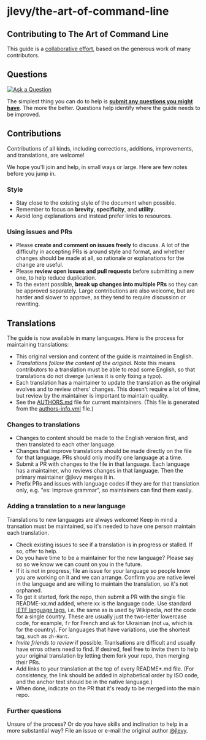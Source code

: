 # jlevy/the-art-of-command-line

## Contributing to The Art of Command Line

This guide is a [collaborative effort](jlevy-the-art-of-command-line-1.md), based on the generous work of many contributors.

## Questions

[![Ask a Question](https://camo.githubusercontent.com/c531ec0daca80fd560647899894a432daf1a4018ef8912d7f2a1eedd7a06bc57/68747470733a2f2f696d672e736869656c64732e696f2f62616467652f2533662d41736b253230612532305175657374696f6e2d6666363962342e737667)](https://airtable.com/shrzMhx00YiIVAWJg)

The simplest thing you can do to help is [**submit any questions you might have**](https://airtable.com/shrzMhx00YiIVAWJg). The more the better. Questions help identify where the guide needs to be improved.

## Contributions

Contributions of all kinds, including corrections, additions, improvements, and translations, are welcome!

We hope you'll join and help, in small ways or large. Here are few notes before you jump in.

### Style

* Stay close to the existing style of the document when possible.
* Remember to focus on **brevity**, **specificity**, and **utility**.
* Avoid long explanations and instead prefer links to resources.

### Using issues and PRs

* Please **create and comment on issues freely** to discuss. A lot of the difficulty in accepting PRs is around style and format, and whether changes should be made at all, so rationale or explanations for the change are useful.
* Please **review open issues and pull requests** before submitting a new one, to help reduce duplication.
* To the extent possible, **break up changes into multiple PRs** so they can be approved separately. Large contributions are also welcome, but are harder and slower to approve, as they tend to require discussion or rewriting.

## Translations

The guide is now available in many languages. Here is the process for maintaining translations:

* This original version and content of the guide is maintained in English.
* _Translations follow the content of the original._ Note this means contributors to a translation must be able to read some English, so that translations do not diverge \(unless it is only fixing a typo\).
* Each translation has a maintainer to update the translation as the original evolves and to review others' changes. This doesn't require a lot of time, but review by the maintainer is important to maintain quality.
* See the [AUTHORS.md](jlevy-the-art-of-command-line-1.md) file for current maintainers. \(This file is generated from the [authors-info.yml](https://github.com/jlevy/the-art-of-command-line/blob/master/admin/authors-info.yml) file.\)

### Changes to translations

* Changes to content should be made to the English version first, and then translated to each other language.
* Changes that improve translations should be made directly on the file for that language. PRs should only modify one language at a time.
* Submit a PR with changes to the file in that language. Each language has a maintainer, who reviews changes in that language. Then the primary maintainer @jlevy merges it in.
* Prefix PRs and issues with language codes if they are for that translation only, e.g. "es: Improve grammar", so maintainers can find them easily.

### Adding a translation to a new language

Translations to new languages are always welcome! Keep in mind a transation must be maintained, so it's needed to have one person maintain each translation.

* Check existing issues to see if a translation is in progress or stalled. If so, offer to help.
* Do you have time to be a maintainer for the new language? Please say so so we know we can count on you in the future.
* If it is not in progress, file an issue for your language so people know you are working on it and we can arrange. Confirm you are native level in the language and are willing to maintain the translation, so it's not orphaned.
* To get it started, fork the repo, then submit a PR with the single file README-xx.md added, where xx is the language code. Use standard [IETF language tags](https://www.w3.org/International/articles/language-tags/), i.e. the same as is used by Wikipedia, _not_ the code for a single country. These are usually just the two-letter lowercase code, for example, `fr` for French and `uk` for Ukrainian \(not `ua`, which is for the country\). For languages that have variations, use the shortest tag, such as `zh-Hant`.
* _Invite friends to review_ if possible. Tranlsations are difficult and usually have erros others need to find. If desired, feel free to invite them to help your original translation by letting them fork your repo, then merging their PRs.
* Add links to your translation at the top of every README\*.md file. \(For consistency, the link should be added in alphabetical order by ISO code, and the anchor text should be in the native language.\)
* When done, indicate on the PR that it's ready to be merged into the main repo.

### Further questions

Unsure of the process? Or do you have skills and inclination to help in a more substantial way? File an issue or e-mail the original author [@jlevy](https://github.com/jlevy).

